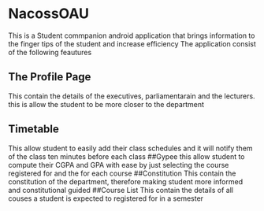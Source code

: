 # NacossOAU
This is a Student commpanion android application that brings information to the finger tips of the student and increase efficiency
The application consist of the following feautures
## The Profile Page
This contain the details of the executives, parliamentarain and the lecturers. this is allow the student to be more closer to the 
department
## Timetable
This allow student to easily add their class schedules and it will notify them of the class ten minutes before each class
##Gypee
this allow student to compute their CGPA and GPA with ease by just selecting the course registered for and the for each course
##Constitution
This contain the constitution of the department, therefore making student more informed and constitutional guided
##Course List
This contain the details  of all couses a student is expected to registered for in a semester


